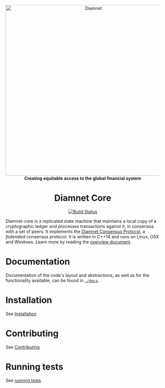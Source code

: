 <div align="center">
<a href="https://diamnet.org"><img alt="Diamnet" src="https://github.com/diamnet/.github/raw/master/diamnet-logo.png" width="558" /></a>
<br/>
<strong>Creating equitable access to the global financial system</strong>
<h1>Diamnet Core</h1>
</div>
<p align="center">
<a href="https://travis-ci.org/diamnet/diamnet-core"><img alt="Build Status" src="https://travis-ci.org/diamnet/diamnet-core.svg?branch=auto" /></a>
</p>

Diamnet-core is a replicated state machine that maintains a local copy of a cryptographic ledger and processes transactions against it, in consensus with a set of peers.
It implements the [Diamnet Consensus Protocol](https://github.com/diamnet/diamnet-core/blob/master/src/scp/readme.md), a _federated_ consensus protocol.
It is written in C++14 and runs on Linux, OSX and Windows.
Learn more by reading the [overview document](https://github.com/diamnet/diamnet-core/blob/master/docs/readme.md).

# Documentation

Documentation of the code's layout and abstractions, as well as for the
functionality available, can be found in
[`./docs`](https://github.com/diamnet/diamnet-core/tree/master/docs).

# Installation

See [Installation](./INSTALL.md)

# Contributing

See [Contributing](./CONTRIBUTING.md)

# Running tests

See [running tests](./CONTRIBUTING.md#running-tests)
